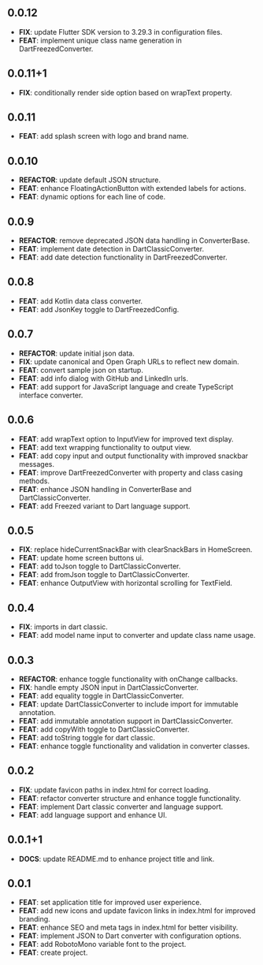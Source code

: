 ## 0.0.12

 - **FIX**: update Flutter SDK version to 3.29.3 in configuration files.
 - **FEAT**: implement unique class name generation in DartFreezedConverter.

## 0.0.11+1

 - **FIX**: conditionally render side option based on wrapText property.

## 0.0.11

 - **FEAT**: add splash screen with logo and brand name.

## 0.0.10

 - **REFACTOR**: update default JSON structure.
 - **FEAT**: enhance FloatingActionButton with extended labels for actions.
 - **FEAT**: dynamic options for each line of code.

## 0.0.9

 - **REFACTOR**: remove deprecated JSON data handling in ConverterBase.
 - **FEAT**: implement date detection in DartClassicConverter.
 - **FEAT**: add date detection functionality in DartFreezedConverter.

## 0.0.8

 - **FEAT**: add Kotlin data class converter.
 - **FEAT**: add JsonKey toggle to DartFreezedConfig.

## 0.0.7

 - **REFACTOR**: update initial json data.
 - **FIX**: update canonical and Open Graph URLs to reflect new domain.
 - **FEAT**: convert sample json on startup.
 - **FEAT**: add info dialog with GitHub and LinkedIn urls.
 - **FEAT**: add support for JavaScript language and create TypeScript interface converter.

## 0.0.6

 - **FEAT**: add wrapText option to InputView for improved text display.
 - **FEAT**: add text wrapping functionality to output view.
 - **FEAT**: add copy input and output functionality with improved snackbar messages.
 - **FEAT**: improve DartFreezedConverter with property and class casing methods.
 - **FEAT**: enhance JSON handling in ConverterBase and DartClassicConverter.
 - **FEAT**: add Freezed variant to Dart language support.

## 0.0.5

 - **FIX**: replace hideCurrentSnackBar with clearSnackBars in HomeScreen.
 - **FEAT**: update home screen buttons ui.
 - **FEAT**: add toJson toggle to DartClassicConverter.
 - **FEAT**: add fromJson toggle to DartClassicConverter.
 - **FEAT**: enhance OutputView with horizontal scrolling for TextField.

## 0.0.4

 - **FIX**: imports in dart classic.
 - **FEAT**: add model name input to converter and update class name usage.

## 0.0.3

 - **REFACTOR**: enhance toggle functionality with onChange callbacks.
 - **FIX**: handle empty JSON input in DartClassicConverter.
 - **FEAT**: add equality toggle in DartClassicConverter.
 - **FEAT**: update DartClassicConverter to include import for immutable annotation.
 - **FEAT**: add immutable annotation support in DartClassicConverter.
 - **FEAT**: add copyWith toggle to DartClassicConverter.
 - **FEAT**: add toString toggle for dart classic.
 - **FEAT**: enhance toggle functionality and validation in converter classes.

## 0.0.2

 - **FIX**: update favicon paths in index.html for correct loading.
 - **FEAT**: refactor converter structure and enhance toggle functionality.
 - **FEAT**: implement Dart classic converter and language support.
 - **FEAT**: add language support and enhance UI.

## 0.0.1+1

 - **DOCS**: update README.md to enhance project title and link.

## 0.0.1

 - **FEAT**: set application title for improved user experience.
 - **FEAT**: add new icons and update favicon links in index.html for improved branding.
 - **FEAT**: enhance SEO and meta tags in index.html for better visibility.
 - **FEAT**: implement JSON to Dart converter with configuration options.
 - **FEAT**: add RobotoMono variable font to the project.
 - **FEAT**: create project.

